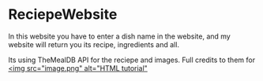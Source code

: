 # ReciepeWebsite
In this website you have to enter a dish name in the website, and my website will return you its recipe, ingredients and all.

Its using TheMealDB API for the reciepe and images. Full credits to them for
<a href="default.asp"><img src="image.png" alt="HTML tutorial"</a>
